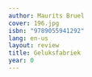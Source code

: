 ```yaml
---
author: Maurits Bruel
cover: 196.jpg
isbn: "9789055941292"
lang: en-us
layout: review
title: Geluksfabriek
year: 0
---
```

